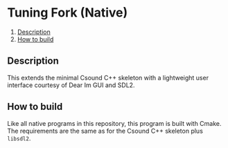 Tuning Fork (Native)
====================

1. [Description](#description)
1. [How to build](#how-to-build)

Description
-----------

This extends the minimal Csound C++ skeleton with a lightweight user
interface courtesy of Dear Im GUI and SDL2.

How to build
------------

Like all native programs in this repository, this program is built with
Cmake. The requirements are the same as for the Csound C++ skeleton plus
`libsdl2`.
